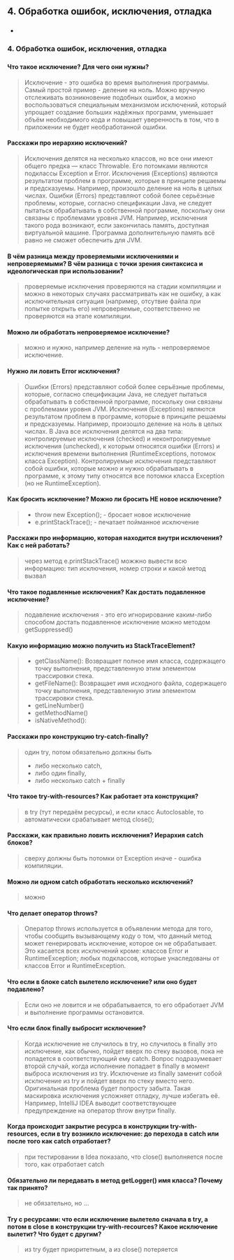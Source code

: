 ## 4. Обработка ошибок, исключения, отладка
- ### 

### 4. Обработка ошибок, исключения, отладка
###
#### Что такое исключение? Для чего они нужны?
> Исключение - это ошибка во время выполнения программы. Самый простой пример - деление на ноль.
Можно вручную отслеживать возникновение подобных ошибок, а можно воспользоваться специальным механизмом исключений,
который упрощает создание больших надёжных программ,
уменьшает объём необходимого кода и повышает уверенность в том, что в приложении не будет необработанной ошибки.

#### Расскажи про иерархию исключений?
> Исключения делятся на несколько классов, но все они имеют общего предка — класс Throwable. Его потомками являются подклассы Exception и Error.
Исключения (Exceptions) являются результатом проблем в программе, которые в принципе решаемы и предсказуемы. Например, произошло деление на ноль в целых числах.
Ошибки (Errors) представляют собой более серьёзные проблемы, которые, согласно спецификации Java, не следует пытаться обрабатывать в собственной программе, поскольку они связаны с проблемами уровня JVM. Например, исключения такого рода возникают, если закончилась память, доступная виртуальной машине. Программа дополнительную память всё равно не сможет обеспечить для JVM.

#### В чём разница между проверяемыми исключениями и непроверяемыми? В чём разница с точки зрения синтаксиса и идеологическая при использовании?
> проверяемые исключения проверяются на стадии компиляции и можно в некоторых случаях рассматривать как не ошибку, а как исключительная ситуация
(например, отсутвие файла при попытке открыть его)
непроверяемые, соответственно не проверяются на этапе компиляции.

#### Можно ли обработать непроверяемое исключение?
> можно и нужно, например деление на нуль - непроверяемое исключение.

#### Нужно ли ловить Error исключения?
> Ошибки (Errors) представляют собой более серьёзные проблемы, которые, согласно спецификации Java,
не следует пытаться обрабатывать в собственной программе, поскольку они связаны с проблемами уровня JVM.
Исключения (Exceptions) являются результатом проблем в программе, которые в принципе решаемы и предсказуемы.
Например, произошло деление на ноль в целых числах.
В Java все исключения делятся на два типа: контролируемые исключения (checked) и неконтролируемые исключения (unchecked),
к которым относятся ошибки (Errors) и исключения времени выполнения (RuntimeExceptions, потомок класса Exception).
Контролируемые исключения представляют собой ошибки, которые можно и нужно обрабатывать в программе,
к этому типу относятся все потомки класса Exception (но не RuntimeException).

#### Как бросить исключение? Можно ли бросить НЕ новое исключение?
>- throw new Exception(); - бросает новое исключение
>- e.printStackTrace(); - печатает пойманное исключение

#### Расскажи про информацию, которая находится внутри исключения? Как с ней работать?
> через метод e.printStackTrace() можжно вывести всю информацию:
> тип исключения, номер строки и какой метод вызвал

#### Что такое подавленные исключения? Как достать подавленное исключение?
> подавление исключения - это его игнорирование каким-либо способом
> достать подавленное исключение можно методом getSuppressed()

#### Какую информацию можно получить из StackTraceElement?
>- getClassName(): Возвращает полное имя класса, содержащего точку выполнения, представленную этим элементом трассировки стека.
>- getFileName(): Возвращает имя исходного файла, содержащего точку выполнения, представленную этим элементом трассировки стека.
>- getLineNumber()
>- getMethodName()
>- isNativeMethod():  
#### Расскажи про конструкцию try-catch-finally?
> один try, потом обязательно должны быть
>- либо несколько catch,
>- либо один finally,
>- либо несколько catch + finally

#### Что такое try-with-resources? Как работает эта конструкция?
> в try (тут передаём ресурсы), и если класс Autoclosable, 
>то автоматически срабатывает метод close();

#### Расскажи, как правильно ловить исключения? Иерархия catch блоков?
> сверху должны быть потомки от Exception иначе - ошибка компиляции.

#### Можно ли одном catch обработать несколько исключений?
> можно

#### Что делает оператор throws?
> Оператор throws используется в объявлении метода для того, чтобы сообщить вызывающему коду о том,
что данный метод может генерировать исключение, которое он не обрабатывает.
Это касается всех исключений кроме: классов Error и RuntimeException; любых подклассов, которые
унаследованы от классов Error и RuntimeException.

#### Что если в блоке catch вылетело исключение? или оно будет подавлено?
> Если оно не ловится и не обрабатывается, то его обработает 
> JVM и выполнение программы остановится.

#### Что если блок finally выбросит исключение?
>Когда исключение не случилось в try, но случилось в finally это исключение, как обычно, пойдет вверх по стеку вызовов,
пока не попадется в соответствующий ему catch.
Вопрос подразумевает второй случай, когда исполнение попадает в finally в момент выброса исключения из try.
Исключение из finally заменит собой исключение из try и пойдет вверх по стеку вместо него. Оригинальная проблема будет 
попросту забыта. Такая маскировка исключения усложняет отладку, лучше избегать её.
Например, IntelliJ IDEA выводит соответствующее предупреждение на оператор throw внутри finally.

#### Когда происходит закрытие ресурса в конструкции try-with-resources, если в try возникло исключение: до перехода в catch или после того как catch отработает?
>при тестировании в Idea показало, что close() выполняется после того, как 
> отработает catch
#### Обязательно ли передавать в метод getLogger() имя класса? Почему так принято?
>не обязательно, но ...
#### Try с ресурсами: что если исключение вылетело сначала в try, а потом в close в конструкции try-with-recources? Какое исключение вылетит? Что будет с другим?
>из try будет приоритетным, а из close() потеряется
